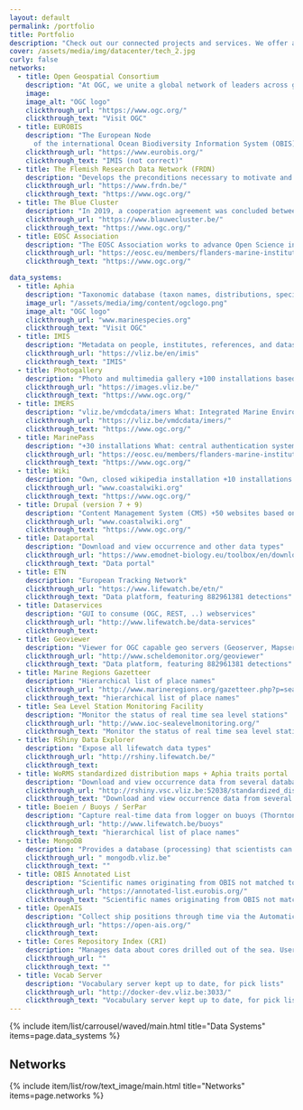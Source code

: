 ```yaml
---
layout: default
permalink: /portfolio
title: Portfolio
description: "Check out our connected projects and services. We offer a range of services to support the FAIR principles of data management. Learn more about our services and how they can help you in your research."
cover: /assets/media/img/datacenter/tech_2.jpg
curly: false
networks:
  - title: Open Geospatial Consortium
    description: "At OGC, we unite a global network of leaders across government, business, research institutions, startups, and the geospatial community."
    image: 
    image_alt: "OGC logo"
    clickthrough_url: "https://www.ogc.org/"
    clickthrough_text: "Visit OGC"
  - title: EUROBIS
    description: "The European Node
      of the international Ocean Biodiversity Information System (OBIS) - publishes distribution data on marine species, collected within European marine waters or collected by European researchers"
    clickthrough_url: "https://www.eurobis.org/"
    clickthrough_text: "IMIS (not correct)"
  - title: The Flemish Research Data Network (FRDN)
    description: "Develops the preconditions necessary to motivate and enable researchers from Flemish research performing organizations to exchange and reuse (FAIR) research (meta)data. This contributes to the integrity, quality, and efficiency of research and thus to accelerating innovation in society."
    clickthrough_url: "https://www.frdn.be/"
    clickthrough_text: "https://www.ogc.org/"
  - title: The Blue Cluster
    description: "In 2019, a cooperation agreement was concluded between the VLIZ and The Blue Cluster to promote cooperation in the areas of project operation, internationalization of research, scientific support, joint events and communication, as well as around the representation of the VLIZ in the management bodies of The Blue Cluster."
    clickthrough_url: "https://www.blauwecluster.be/"
    clickthrough_text: "https://www.ogc.org/"
  - title: EOSC Association
    description: "The EOSC Association works to advance Open Science in the service of creating new knowledge, inspiring education, spurring innovation and promoting accessibility and transparency"
    clickthrough_url: "https://eosc.eu/members/flanders-marine-institute-vliz/"
    clickthrough_text: "https://www.ogc.org/"

data_systems:
  - title: Aphia
    description: "Taxonomic database (taxon names, distributions, specimens, ...) +50 installations based on species or geographical context"
    image_url: "/assets/media/img/content/ogclogo.png"
    image_alt: "OGC logo"
    clickthrough_url: "www.marinespecies.org"
    clickthrough_text: "Visit OGC"
  - title: IMIS
    description: "Metadata on people, institutes, references, and datasets, describing the marine landscape. +60 installations based on projects, topics or institutes"
    clickthrough_url: "https://vliz.be/en/imis"
    clickthrough_text: "IMIS"
  - title: Photogallery
    description: "Photo and multimedia gallery +100 installations based on projects, topics or institutes"
    clickthrough_url: "https://images.vliz.be/"
    clickthrough_text: "https://www.ogc.org/"
  - title: IMERS
    description: "vliz.be/vmdcdata/imers What: Integrated Marine Environmental Readings & Samples +10 installations based on projects Output framework: PHP"
    clickthrough_url: "https://vliz.be/vmdcdata/imers/"
    clickthrough_text: "https://www.ogc.org/"
  - title: MarinePass
    description: "+30 installations What: central authentication system"
    clickthrough_url: "https://eosc.eu/members/flanders-marine-institute-vliz/"
    clickthrough_text: "https://www.ogc.org/"
  - title: Wiki
    description: "Own, closed wikipedia installation +10 installations based on topic or project"
    clickthrough_url: "www.coastalwiki.org"
    clickthrough_text: "https://www.ogc.org/"
  - title: Drupal (version 7 + 9)
    description: "Content Management System (CMS) +50 websites based on projects or institutes"
    clickthrough_url: "www.coastalwiki.org"
    clickthrough_text: "https://www.ogc.org/"
  - title: Dataportal 
    description: "Download and view occurrence and other data types"
    clickthrough_url: "https://www.emodnet-biology.eu/toolbox/en/download/occurrence/explore"
    clickthrough_text: "Data portal"
  - title: ETN
    description: "European Tracking Network"
    clickthrough_url: "https://www.lifewatch.be/etn/"
    clickthrough_text: "Data platform, featuring 882961381 detections"
  - title: Dataservices
    description: "GUI to consume (OGC, REST, ..) webservices"
    clickthrough_url: "http://www.lifewatch.be/data-services"
    clickthrough_text: 
  - title: Geoviewer
    description: "Viewer for OGC capable geo servers (Geoserver, Mapserver, ArcGIS server, ...)"
    clickthrough_url: "http://www.scheldemonitor.org/geoviewer"
    clickthrough_text: "Data platform, featuring 882961381 detections"
  - title: Marine Regions Gazetteer
    description: "Hierarchical list of place names"
    clickthrough_url: "http://www.marineregions.org/gazetteer.php?p=search"
    clickthrough_text: "hierarchical list of place names"
  - title: Sea Level Station Monitoring Facility
    description: "Monitor the status of real time sea level stations"
    clickthrough_url: "http://www.ioc-sealevelmonitoring.org/"
    clickthrough_text: "Monitor the status of real time sea level stations"
  - title: RShiny Data Explorer
    description: "Expose all lifewatch data types"
    clickthrough_url: "http://rshiny.lifewatch.be/"
    clickthrough_text: 
  - title: WoRMS standardized distribution maps + Aphia traits portal
    description: "Download and view occurrence data from several databases (Aphia, OBIS, GBIF, iDigBIO)"
    clickthrough_url: "http://rshiny.vsc.vliz.be:52038/standardized_distributions_test/"
    clickthrough_text: "Download and view occurrence data from several databases (Aphia, OBIS, GBIF, iDigBIO)"
  - title: Boeien / Buoys / SerPar
    description: "Capture real-time data from logger on buoys (Thornton, Spuikom, Meetnet Vlaamse Banken (MVB), ...) 1 management interface. Actual capturing of the data happens with combination of Campbell Scientific Data logger software"
    clickthrough_url: "http://www.lifewatch.be/buoys"
    clickthrough_text: "hierarchical list of place names"
  - title: MongoDB
    description: "Provides a database (processing) that scientists can use for processing their data. Provides a database (db) to collect finished datasets that can be shared to people. Provides aggregated data to Lifewatch Data Explorer"
    clickthrough_url: " mongodb.vliz.be"
    clickthrough_text: ""
  - title: OBIS Annotated List
    description: "Scientific names originating from OBIS not matched to WoRMS"
    clickthrough_url: "https://annotated-list.eurobis.org/"
    clickthrough_text: "Scientific names originating from OBIS not matched to WoRMS"
  - title: OpenAIS
    description: "Collect ship positions through time via the Automatic Identification System (AIS)"
    clickthrough_url: "https://open-ais.org/"
    clickthrough_text: 
  - title: Cores Repository Index (CRI)
    description: "Manages data about cores drilled out of the sea. Users can view core data and add metadata (CRUD operations). All get routes are accessible to everyone, but modifications require using authentication via JWT."
    clickthrough_url: ""
    clickthrough_text: ""
  - title: Vocab Server
    description: "Vocabulary server kept up to date, for pick lists"
    clickthrough_url: "http://docker-dev.vliz.be:3033/"
    clickthrough_text: "Vocabulary server kept up to date, for pick lists"
---
```


{% include item/list/carrousel/waved/main.html
    title="Data Systems"
    items=page.data_systems
%}

<h2>Networks</h2>

{% include item/list/row/text_image/main.html
    title="Networks"
    items=page.networks
%}


